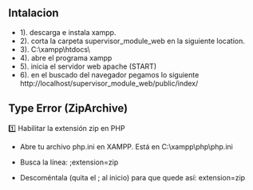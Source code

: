 ## Intalacion

- 1). descarga e instala xampp.
- 2). corta la carpeta supervisor_module_web en la siguiente location.
- 3). C:\xampp\htdocs\
- 4). abre el programa xampp
- 5). inicia el servidor web apache (START)
- 6). en el buscado del navegador pegamos lo siguiente http://localhost/supervisor_module_web/public/index/

## Type Error (ZipArchive)

1️⃣ Habilitar la extensión zip en PHP

- Abre tu archivo php.ini en XAMPP. Está en
  C:\xampp\php\php.ini

- Busca la línea:
  ;extension=zip

- Descoméntala (quita el ; al inicio) para que quede así:
  extension=zip

